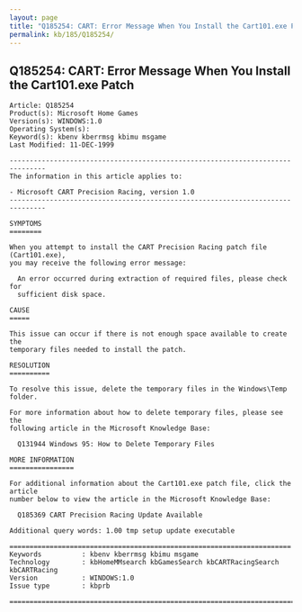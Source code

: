 ```yaml
---
layout: page
title: "Q185254: CART: Error Message When You Install the Cart101.exe Patch"
permalink: kb/185/Q185254/
---
```


## Q185254: CART: Error Message When You Install the Cart101.exe Patch

	Article: Q185254
	Product(s): Microsoft Home Games
	Version(s): WINDOWS:1.0
	Operating System(s): 
	Keyword(s): kbenv kberrmsg kbimu msgame
	Last Modified: 11-DEC-1999
	
	-------------------------------------------------------------------------------
	The information in this article applies to:
	
	- Microsoft CART Precision Racing, version 1.0 
	-------------------------------------------------------------------------------
	
	SYMPTOMS
	========
	
	When you attempt to install the CART Precision Racing patch file (Cart101.exe),
	you may receive the following error message:
	
	  An error occurred during extraction of required files, please check for
	  sufficient disk space.
	
	CAUSE
	=====
	
	This issue can occur if there is not enough space available to create the
	temporary files needed to install the patch.
	
	RESOLUTION
	==========
	
	To resolve this issue, delete the temporary files in the Windows\Temp folder.
	
	For more information about how to delete temporary files, please see the
	following article in the Microsoft Knowledge Base:
	
	  Q131944 Windows 95: How to Delete Temporary Files
	
	MORE INFORMATION
	================
	
	For additional information about the Cart101.exe patch file, click the article
	number below to view the article in the Microsoft Knowledge Base:
	
	  Q185369 CART Precision Racing Update Available
	
	Additional query words: 1.00 tmp setup update executable
	
	======================================================================
	Keywords          : kbenv kberrmsg kbimu msgame 
	Technology        : kbHomeMMsearch kbGamesSearch kbCARTRacingSearch kbCARTRacing
	Version           : WINDOWS:1.0
	Issue type        : kbprb
	
	=============================================================================
	
